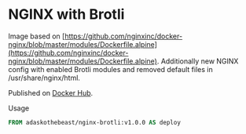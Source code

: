 # NGINX with Brotli

Image based on [https://github.com/nginxinc/docker-nginx/blob/master/modules/Dockerfile.alpine](https://github.com/nginxinc/docker-nginx/blob/master/modules/Dockerfile.alpine).
Additionally new NGINX config with enabled Brotli modules and removed default files in /usr/share/nginx/html.

Published on [Docker Hub](https://hub.docker.com/repository/docker/adaskothebeast/nginx-brotli).

Usage

```dockerfile
FROM adaskothebeast/nginx-brotli:v1.0.0 AS deploy
```
